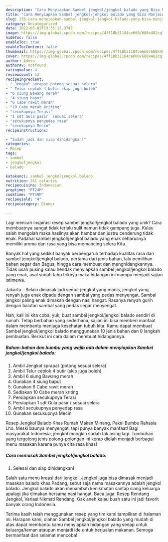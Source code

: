 ```yaml
---
description: "Cara Menyiapkan Sambel jengkol/jengkol balado yang Bisa Manjain Lidah"
title: "Cara Menyiapkan Sambel jengkol/jengkol balado yang Bisa Manjain Lidah"
slug: 156-cara-menyiapkan-sambel-jengkol-jengkol-balado-yang-bisa-manjain-lidah
category: Uncategorized
date: 2022-05-02T13:35:12.374Z
image: https://img-global.cpcdn.com/recipes/4ff18b31184ce660/680x482cq70/sambel-jengkoljengkol-balado-foto-resep-utama.jpg
hideToc: false
enableToc: true
enableTocContent: false
thumbnail: https://img-global.cpcdn.com/recipes/4ff18b31184ce660/680x482cq70/sambel-jengkoljengkol-balado-foto-resep-utama.jpg
cover: https://img-global.cpcdn.com/recipes/4ff18b31184ce660/680x482cq70/sambel-jengkoljengkol-balado-foto-resep-utama.jpg
author: Admin
authorAv: notfound
ratingvalue: 4
reviewcount: 13
recipeingredient:
- " Jengkol sprapat potong sesuai selera"
- " Telur ceplok 4 butir skip juga boleh"
- "6 siung Bawang merah"
- "4 siung baput"
- "6 Cabe rawit merah"
- "10 Cabe merah kriting"
- "secukupnya Terasi"
- "1 sdt Gula pasir  sesuai selera"
- "secukupnya penyedap rasa"
- "secukupnya Mecin"
recipeinstructions:

- "Sudah jadi dan siap dihidangkan!"
categories:
- Resep
tags:
- sambel
- jengkoljengkol
- balado

katakunci: sambel jengkoljengkol balado 
nutrition: 251 calories
recipecuisine: Indonesian
preptime: "PT24M"
cooktime: "PT49M"
recipeyield: "4"
recipecategory: Dinner

---
```





Lagi mencari inspirasi resep sambel jengkol/jengkol balado yang unik? Cara membuatnya sangat tidak terlalu sulit namun tidak gampang juga. Kalau salah mengolah maka hasilnya akan hambar dan justru cenderung tidak enak. Padahal sambel jengkol/jengkol balado yang enak seharusnya memiliki aroma dan rasa yang bisa memancing selera Kita.





Banyak hal yang sedikit banyak berpengaruh terhadap kualitas rasa dari sambel jengkol/jengkol balado, pertama dari jenis bahan, lalu pemilihan bahan segar dan Bagus, hingga cara membuat dan menghidangkannya. Tidak usah pusing kalau hendak menyiapkan sambel jengkol/jengkol balado yang enak,      asal sudah tahu triknya maka hidangan ini mampu menjadi sajian istimewa.














Jakarta - Selain dimasak jadi semur jengkol yang manis, jengkol yang renyah juga enak dipadu dengan sambal yang pedas menyengat. Sambal jengkol paling enak dimakan dengan nasi hangat. Rasanya renyah gurih dengan balutan sambal yang pedas segar menyengat.






Nah, kali ini kita coba, yuk, buat sambel jengkol/jengkol balado sendiri di rumah. Tetap berbahan yang sederhana, sajian ini bisa memberi manfaat dalam membantu menjaga kesehatan tubuh kita. Kamu dapat membuat Sambel jengkol/jengkol balado menggunakan 10 jenis bahan dan 0 langkah pembuatan. Berikut ini cara dalam membuat hidangannya.

<!--inarticleads1-->

##### Bahan-bahan dan bumbu yang wajib ada dalam menyiapkan Sambel jengkol/jengkol balado:

1. Ambil  Jengkol sprapat (potong sesuai selera)
1. Ambil  Telur ceplok 4 butir (skip juga boleh)
1. Ambil 6 siung Bawang merah
1. Gunakan 4 siung baput
1. Gunakan 6 Cabe rawit merah
1. Sediakan 10 Cabe merah kriting
1. Persiapkan secukupnya Terasi
1. Persiapkan 1 sdt Gula pasir / sesuai selera
1. Ambil secukupnya penyedap rasa
1. Gunakan secukupnya Mecin


Resep Jengkol Balado Khas Rumah Makan Minang, Pakai Bumbu Rahasia Lho. Meski baunya menyengat, tapi punya banyak manfaat! Bagi masyarakat Indonesia, jengkol mungkin sudah tak asing lagi. Tumbuhan yang tergolong jenis polong-polongan ini kerap diolah menjadi berbagai menu masakan karena punya cita rasa khas! 

<!--inarticleads2-->

##### Cara memasak Sambel jengkol/jengkol balado:


1. Selesai dan siap dihidangkan!

Salah satu menu kreasi dari jengkol. Jengkol juga bisa dimasak menjadi masakan balado khas Padang, sebut saja nama masakannya adalah jengkol balado. Jengkol balado akan menambah kenikmatan santap siang keluarga apalagi jika dimakan bersama nasi hangat. Baca juga: Resep Rendang Jengkol, Variasi Nikmati Rendang. Gak aneh kalau buah satu ini jadi favorit banyak orang Indonesia. 

Terima kasih telah menggunakan resep yang tim kami tampilkan di halaman ini. Harapan kami, olahan Sambel jengkol/jengkol balado yang mudah di atas dapat membantu kamu menyiapkan hidangan yang sedap untuk keluarga/teman ataupun menjadi ide untuk berjualan makanan. Semoga bermanfaat dan selamat mencoba!
